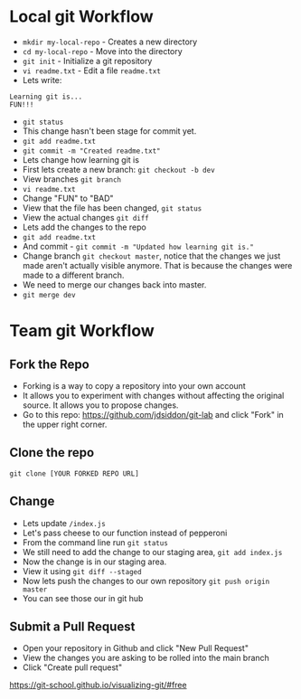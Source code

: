 # Local git Workflow
- `mkdir my-local-repo` - Creates a new directory
- `cd my-local-repo` - Move into the directory
- `git init` - Initialize a git repository
- `vi readme.txt` - Edit a file `readme.txt`
- Lets write:
```
Learning git is...
FUN!!!
```
- `git status`
- This change hasn't been stage for commit yet.
- `git add readme.txt`
- `git commit -m "Created readme.txt"`
- Lets change how learning git is
- First lets create a new branch: `git checkout -b dev`
- View branches `git branch`
- `vi readme.txt`
- Change "FUN" to "BAD"
- View that the file has been changed, `git status`
- View the actual changes `git diff`
- Lets add the changes to the repo
- `git add readme.txt`
- And commit - `git commit -m "Updated how learning git is."`
- Change branch `git checkout master`, notice that the changes we just made aren't actually visible anymore. That is because the changes were made to a different branch.
- We need to merge our changes back into master.
- `git merge dev`


# Team git Workflow

## Fork the Repo
- Forking is a way to copy a repository into your own account
- It allows you to experiment with changes without affecting the original source. It allows you to propose changes.
- Go to this repo: https://github.com/jdsiddon/git-lab and click "Fork" in the upper right corner.

## Clone the repo
`git clone [YOUR FORKED REPO URL]`

## Change
- Lets update `/index.js`
- Let's pass cheese to our function instead of pepperoni
- From the command line run `git status`
- We still need to add the change to our staging area, `git add index.js`
- Now the change is in our staging area.
- View it using `git diff --staged`
- Now lets push the changes to our own repository `git push origin master`
- You can see those our in git hub


## Submit a Pull Request
- Open your repository in Github and click "New Pull Request"
- View the changes you are asking to be rolled into the main branch
- Click "Create pull request"









https://git-school.github.io/visualizing-git/#free